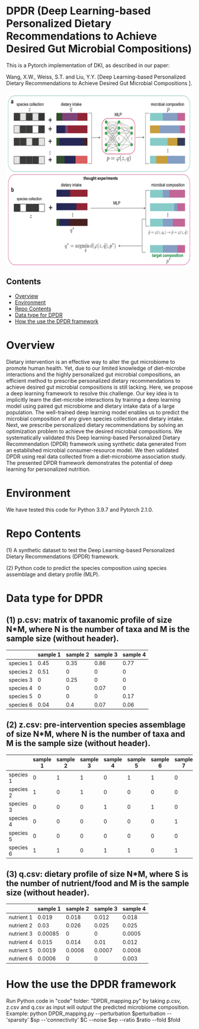 # DPDR (Deep Learning-based Personalized Dietary Recommendations to Achieve Desired Gut Microbial Compositions)
This is a Pytorch implementation of DKI, as described in our paper:

Wang, X.W., Weiss, S.T. and Liu, Y.Y. [Deep Learning-based Personalized Dietary Recommendations to Achieve Desired Gut Microbial Compositions ]. 

<p align="center">
  <img src="Papers/DPDR.png" alt="demo" width="600" height="470" style="display: block; margin: 0 auto;">
</p>

## Contents
- [Overview](#overview)
- [Environment](#environment)
- [Repo Contents](#repo-contents)
- [Data type for DPDR](#Data-type-for-DKI)
- [How the use the DPDR framework](#How-the-use-the-DPDR-framework)

# Overview

Dietary intervention is an effective way to alter the gut microbiome to promote human health. Yet, due to our limited knowledge of diet-microbe interactions and the highly personalized gut microbial compositions, an efficient method to prescribe personalized dietary recommendations to achieve desired gut microbial compositions is still lacking. Here, we propose a deep learning framework to resolve this challenge. Our key idea is to implicitly learn the diet-microbe interactions by training a deep learning model using paired gut microbiome and dietary intake data of a large population. The well-trained deep learning model enables us to predict the microbial composition of any given species collection and dietary intake. Next, we prescribe personalized dietary recommendations by solving an optimization problem to achieve the desired microbial compositions. We systematically validated this Deep learning-based Personalized Dietary Recommendation (DPDR) framework using synthetic data generated from an established microbial consumer-resource model. We then validated DPDR using real data collected from a diet-microbiome association study. The presented DPDR framework demonstrates the potential of deep learning for personalized nutrition.

# Environment
We have tested this code for Python 3.9.7 and Pytorch 2.1.0.

# Repo Contents
(1) A synthetic dataset to test the Deep Learning-based Personalized Dietary Recommendations (DPDR) framework.

(2) Python code to predict the species composition using species assemblage and dietary profile (MLP).


# Data type for DPDR
## (1) p.csv: matrix of taxanomic profile of size N*M, where N is the number of taxa and M is the sample size (without header).

|           | sample 1 | sample 2 | sample 3 | sample 4 |
|-----------|----------|----------|----------|----------|
| species 1 | 0.45     | 0.35     | 0.86     | 0.77     |
| species 2 | 0.51     | 0        | 0        | 0        |
| species 3 | 0        | 0.25     | 0        | 0        |
| species 4 | 0        | 0        | 0.07     | 0        |
| species 5 | 0        | 0        | 0        | 0.17     |
| species 6 | 0.04     | 0.4      | 0.07     | 0.06     |

## (2) z.csv: pre-intervention species assemblage of size N*M, where N is the number of taxa and M is the sample size (without header).

|           | sample 1 | sample 2 | sample 3 | sample 4 | sample 5 | sample 6 | sample 7 | sample 8 | sample 9 | sample 10 | sample 11 | sample 12 |
|-----------|----------|----------|----------|----------|----------|----------|----------|----------|----------|-----------|-----------|-----------|
| species 1 | 0        | 1        | 1        | 0        | 1        | 1        | 0        | 1        | 1        | 0         | 1         | 1         |
| species 2 | 1        | 0        | 1        | 0        | 0        | 0        | 0        | 0        | 0        | 0         | 0         | 0         |
| species 3 | 0        | 0        | 0        | 1        | 0        | 1        | 0        | 0        | 0        | 0         | 0         | 0         |
| species 4 | 0        | 0        | 0        | 0        | 0        | 0        | 1        | 0        | 1        | 0         | 0         | 0         |
| species 5 | 0        | 0        | 0        | 0        | 0        | 0        | 0        | 0        | 0        | 1         | 0         | 1         |
| species 6 | 1        | 1        | 0        | 1        | 1        | 0        | 1        | 1        | 0        | 1         | 1         | 0         |

## (3) q.csv: dietary profile of size N*M, where S is the number of nutrient/food and M is the sample size (without header).

|           | sample 1 | sample 2 | sample 3 | sample 4 |
|-----------|----------|----------|----------|----------|
| nutrient 1 | 0.019     | 0.018     | 0.012     | 0.018     |
| nutrient 2 | 0.03     | 0.026        | 0.025        | 0.025        |
| nutrient 3 | 0.00085        | 0     | 0        | 0.0005        |
| nutrient 4 | 0.015        | 0.014        | 0.01     | 0.012        |
| nutrient 5 | 0.0019        | 0.0008        | 0.0007        | 0.0008     |
| nutrient 6 | 0.0006     | 0      | 0     | 0.003     |


# How the use the DPDR framework
Run Python code in "code" folder: "DPDR_mapping.py" by taking p.csv, z.csv and q.csv as input will output the predicted microbiome composition.
Example: python DPDR_mapping.py --perturbation $perturbation --'sparsity' $sp --'connectivity' $C --noise $ep --ratio $ratio --fold $fold



